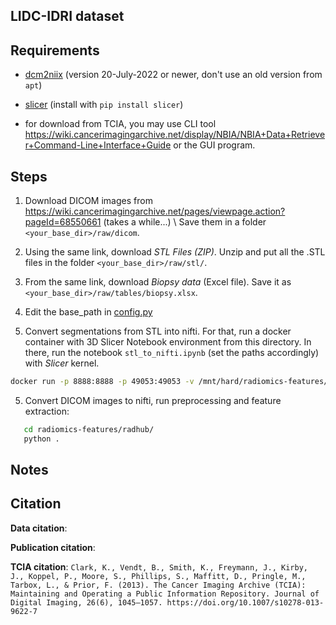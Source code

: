 ## LIDC-IDRI dataset

## Requirements

- [dcm2niix](https://github.com/rordenlab/dcm2niix) (version 20-July-2022 or newer, don't use an old version from `apt`)

- [slicer](https://pypi.org/project/slicer/) (install with `pip install slicer`)
- for download from TCIA, you may use CLI tool https://wiki.cancerimagingarchive.net/display/NBIA/NBIA+Data+Retriever+Command-Line+Interface+Guide or the GUI program.

## Steps

1. Download DICOM images from https://wiki.cancerimagingarchive.net/pages/viewpage.action?pageId=68550661 (takes a while...) \\
   Save them in a folder `<your_base_dir>/raw/dicom`.

2. Using the same link, download *STL Files (ZIP)*. Unzip and put all the .STL files in the folder `<your_base_dir>/raw/stl/`.

3. From the same link, download *Biopsy data* (Excel file). Save it as `<your_base_dir>/raw/tables/biopsy.xlsx`.

4. Edit the base_path in [config.py](config.py)

5. Convert segmentations from STL into nifti. For that, run a docker container with 3D Slicer Notebook environment from this directory. In there, run the notebook `stl_to_nifti.ipynb` (set the paths accordingly) with *Slicer* kernel.
```bash
docker run -p 8888:8888 -p 49053:49053 -v /mnt/hard/radiomics-features/Prostate-MRI-US-Biopsy/raw/stl:/stl -v /mnt/hard/radiomics-features/Prostate-MRI-US-Biopsy/derived/nifti:/nifti -v "$PWD":/home/sliceruser --rm -ti lassoan/slicer-notebook:latest

```
5. Convert DICOM images to nifti, run preprocessing and feature extraction:

```bash
   cd radiomics-features/radhub/
   python .
```



## Notes

## Citation

**Data citation**:

**Publication citation**:

**TCIA citation**:
`Clark, K., Vendt, B., Smith, K., Freymann, J., Kirby, J., Koppel, P., Moore, S., Phillips, S., Maffitt, D., Pringle, M., Tarbox, L., & Prior, F. (2013). The Cancer Imaging Archive (TCIA): Maintaining and Operating a Public Information Repository. Journal of Digital Imaging, 26(6), 1045–1057. https://doi.org/10.1007/s10278-013-9622-7`
